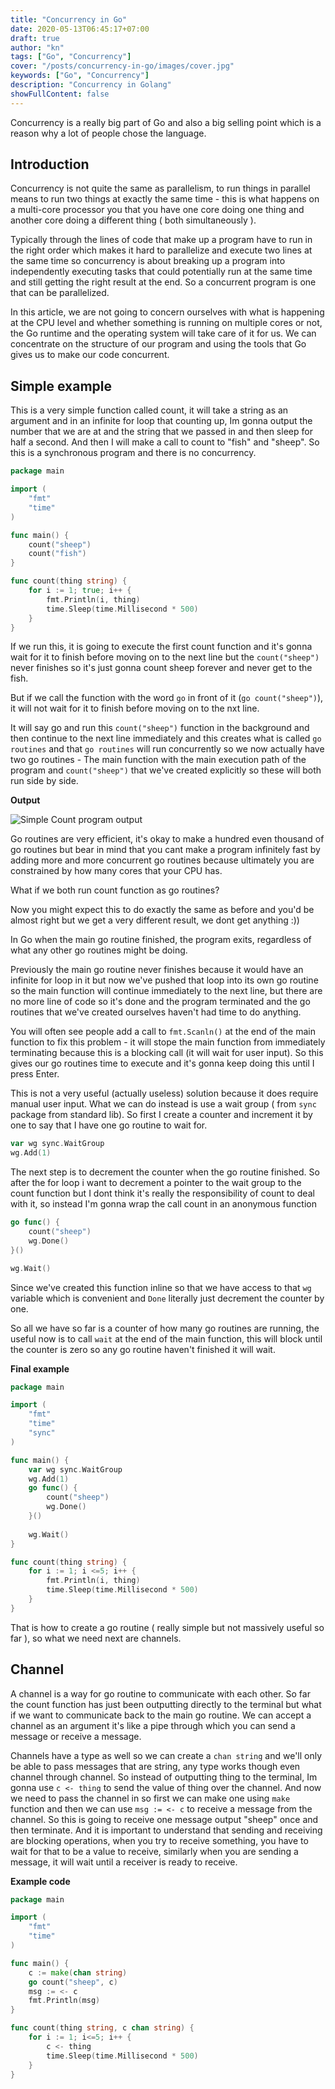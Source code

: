 ```yaml
---
title: "Concurrency in Go"
date: 2020-05-13T06:45:17+07:00
draft: true
author: "kn"
tags: ["Go", "Concurrency"]
cover: "/posts/concurrency-in-go/images/cover.jpg"
keywords: ["Go", "Concurrency"]
description: "Concurrency in Golang"
showFullContent: false
---
```


Concurrency is a really big part of Go and also a big selling point which is a reason why a lot of people chose the language.

## Introduction

Concurrency is not quite the same as parallelism, to run things in parallel means to run two things at exactly the same time - this is what happens on a multi-core processor you that you have one core doing one thing and another core doing a different thing ( both simultaneously ).

Typically through the lines of code that make up a program have to run in the right order which makes it hard to parallelize and execute two lines at the same time so concurrency is about breaking up a program into independently executing tasks that could potentially run at the same time and still getting the right result at the end.
So a concurrent program is one that can be parallelized. 

In this article, we are not going to concern ourselves with what is happening at the CPU level and whether something is running on multiple cores or not, the Go runtime and the operating system will take care of it for us. We can concentrate on the structure of our program and using the tools that Go gives us to make our code concurrent.

## Simple example
This is a very simple function called count, it will take a string as an argument and in an infinite for loop that counting up, Im gonna output the number that we are at and the string that we passed in and then sleep for half a second.
And then I will make a call to count to "fish" and "sheep". So this is a synchronous program and there is no concurrency.

```Go
package main

import (
    "fmt"
    "time"
)

func main() {
    count("sheep")
    count("fish")
}

func count(thing string) {
    for i := 1; true; i++ {
        fmt.Println(i, thing)
        time.Sleep(time.Millisecond * 500)
    }
}
```
If we run this, it is going to execute the first count function and it's gonna wait for it to finish before moving on to the next line but the `count("sheep")` never finishes so it's just gonna count sheep forever and never get to the fish.

But if we call the function with the word `go` in front of it (`go count("sheep")`), it will not wait for it to finish before moving on to the nxt line.

It will say go and run this `count("sheep")` function in the background and then continue to the next line immediately and this creates what is called `go routines` and that `go routines` will run concurrently so we now actually have two go routines - The main function with the main execution path of the program and `count("sheep")` that we've created explicitly so these will both run side by side.

**Output**

![Simple Count program output](/posts/concurrency-in-go/images/count.png)

Go routines are very efficient, it's okay to make a hundred even thousand of go routines but bear in mind that you cant make a program infinitely fast by adding more and more concurrent go routines because ultimately you are constrained by how many cores that your CPU has.

What if we both run count function as go routines?

Now you might expect this to do exactly the same as before and you'd be almost right but we get a very different result, we dont get anything :))

In Go when the main go routine finished, the program exits, regardless of what any other go routines might be doing.

Previously the main go routine never finishes because it would have an infinite for loop in it but now we've pushed that loop into its own go routine so the main function will continue immediately to the next line, but there are no more line of code so it's done and the program terminated and the go routines that we've created ourselves haven't had time to do anything.

You will often see people add a call to `fmt.Scanln()` at the end of the main function to fix this problem - it will stope the main function from immediately terminating because this is a blocking call (it will wait for user input).
So this gives our go routines time to execute and it's gonna keep doing this until I press Enter.

This is not a very useful (actually useless) solution because it does require manual user input.
What we can do instead is use a wait group ( from `sync` package from standard lib).
So first I create a counter and increment it by one to say that I have one go routine to wait for.
```go
var wg sync.WaitGroup
wg.Add(1)
```

The next step is to decrement the counter when the go routine finished.
So after the for loop i want to decrement a pointer to the wait group to the count function but I dont think it's really the responsibility of count to deal with it, so instead I'm gonna wrap the call count in an anonymous function
```go
go func() {
    count("sheep")
    wg.Done()
}()

wg.Wait()
``` 
Since we've created this function inline so that we have access to that `wg` variable which is convenient and `Done` literally just decrement the counter by one.

So all we have so far is a counter of how many go routines are running, the useful now is to call `wait` at the end of the main function, this will block until the counter is zero so any go routine haven't finished it will wait.

**Final example**
```Go
package main

import (
    "fmt"
    "time"
    "sync"
)

func main() {
    var wg sync.WaitGroup
    wg.Add(1)
    go func() {
        count("sheep")
        wg.Done()
    }()
    
    wg.Wait()
}

func count(thing string) {
    for i := 1; i <=5; i++ {
        fmt.Println(i, thing)
        time.Sleep(time.Millisecond * 500)
    }
}
```
That is how to create a go routine ( really simple but not massively useful so far ), so what we need next are channels.

## Channel

A channel is a way for go routine to communicate with each other.
So far the count function has just been outputting directly to the terminal but what if we want to communicate back to the main go routine.
We can accept a channel as an argument it's like a pipe through which you can send a message or receive a message.

Channels have a type as well so we can create a `chan string` and we'll only be able to pass messages that are string, any type works though even channel through channel.
So instead of outputting thing to the terminal, Im gonna use `c <- thing` to send the value of thing over the channel.
And now we need to pass the channel in so first we can make one using `make` function and then we can use `msg := <- c` to receive a message from the channel.
So this is going to receive one message output "sheep" once and then terminate.
And it is important to understand that sending and receiving are blocking operations, when you try to receive something, you have to wait for that to be a value to receive, similarly when you are sending a message, it will wait until a receiver is ready to receive.

**Example code**

```Go
package main

import (
    "fmt"
    "time"
)

func main() {
    c := make(chan string)
    go count("sheep", c)
    msg := <- c
    fmt.Println(msg)
}

func count(thing string, c chan string) {
    for i := 1; i<=5; i++ {
        c <- thing
        time.Sleep(time.Millisecond * 500)
    }
}
```
